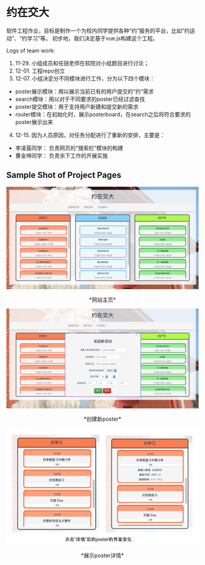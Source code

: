 # 约在交大
软件工程作业，目标是制作一个为校内同学提供各种“约”服务的平台，比如“约运动”、“约学习”等。
初步地，我们决定基于vue.js构建这个工程。

Logs of team work:

1. 11-29. 小组成员和任锐老师在软院对小组题目进行讨论；
2. 12-01. 工程repo创立
3. 12-07. 小组决定分不同模块进行工作，分为以下四个模块：
* poster展示模块：用以展示当前已有的用户提交的“约”需求
* search模块：用以对于不同要求的poster已经过滤查找
* poster提交模块：用于支持用户新建和提交新的需求
* router模块：在初始化时，展示posterboard，在search之后将符合要求的poster展示出来
4. 12-15. 因为人员原因，对任务分配进行了重新的安排，主要是：
* 李凌荟同学： 负责网页的“搜索栏”模块的构建
* 曹金坤同学： 负责余下工作的开展实施

## Sample Shot of Project Pages
![The home page](./supply/threeboard.png)
<center>*网站主页*</center>

![Create new poster](./supply/commitNewPoster.png)
<center>*创建新poster*</center>

![Show details](./supply/detailShown.png)
<center>*展示poster详情*</center>
